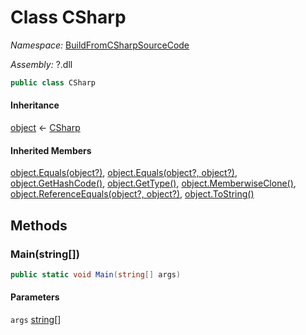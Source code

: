 ﻿# Class CSharp

_Namespace:_ [BuildFromCSharpSourceCode](BuildFromCSharpSourceCode.md)

_Assembly:_ ?.dll

```csharp
public class CSharp
```

#### Inheritance

[object](https://learn.microsoft.com/dotnet/api/system.object) ← 
[CSharp](BuildFromCSharpSourceCode.CSharp.md)

#### Inherited Members

[object.Equals(object?)](https://learn.microsoft.com/dotnet/api/system.object.equals#system-object-equals(system-object)), 
[object.Equals(object?, object?)](https://learn.microsoft.com/dotnet/api/system.object.equals#system-object-equals(system-object-system-object)), 
[object.GetHashCode()](https://learn.microsoft.com/dotnet/api/system.object.gethashcode), 
[object.GetType()](https://learn.microsoft.com/dotnet/api/system.object.gettype), 
[object.MemberwiseClone()](https://learn.microsoft.com/dotnet/api/system.object.memberwiseclone), 
[object.ReferenceEquals(object?, object?)](https://learn.microsoft.com/dotnet/api/system.object.referenceequals), 
[object.ToString()](https://learn.microsoft.com/dotnet/api/system.object.tostring)

## Methods

### Main(string[])

```csharp
public static void Main(string[] args)
```

#### Parameters

`args` [string](https://learn.microsoft.com/dotnet/api/system.string)[]

